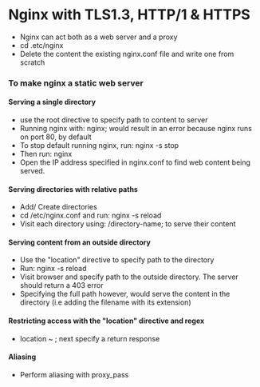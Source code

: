 # Nginx with TLS1.3, HTTP/1 & HTTPS

- Nginx can act both as a web server and a proxy
- cd .etc/nginx
- Delete the content the existing nginx.conf file and write one from scratch

### To make nginx a static web server

#### Serving a single directory

- use the root directive to specify path to content to server
- Running nginx with: nginx; would result in an error because nginx runs on port 80, by default
- To stop default running nginx, run: nginx -s stop
- Then run: nginx
- Open the IP address specified in nginx.conf to find web content being served.

#### Serving directories with relative paths

- Add/ Create directories
- cd /etc/nginx.conf and run: nginx -s reload
- Visit each directory using: /directory-name; to serve their content

#### Serving content from an outside directory

- Use the "location" directive to specify path to the directory
- Run: nginx -s reload
- Visit browser and specify path to the outside directory. The server should return a 403 error
- Specifying the full path however, would serve the content in the directory (i.e adding the filename with its extension)

#### Restricting access with the "location" directive and regex

- location ~ <regex-goes-here>; next specify a return response

#### Aliasing

- Perform aliasing with proxy_pass
